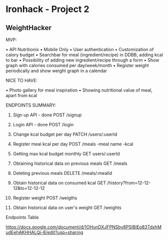 # Ironhack - Project 2 
## WeightHacker

MVP:

•	API Nutritionix
•	Mobile Only
•	User authentication
•	Customization of calory budget
•   Searchbar for meal (ingredient/recipe) in DDBB, adding kcal to bar
•   Possibility of adding new ingredient/recipe through a form
•   Show graph with calories consumed per day/week/month
•	Register weight periodically and show weight graph in a calendar


NICE TO HAVE:

•   Photo gallery for meal inspiration
•   Showing nutritional value of meal, apart from kcal



ENDPOINTS SUMMARY:

1. Sign up API - done
POST /signup


2. Login API - done
POST /login


3. Change kcal budget per day
PATCH /users/:userId


4. Register meal kcal per day
POST /meals
-meal name
-kcal
<!-- https://trackapi.nutritionix.com/v2/natural/nutrients -->



5. Getting max kcal budget monthly
GET users/:userId


<!-- 6. API for checking nutritional value -->
<!-- GET /nutrients?meal=comida -->


7. Obtaining historical data on previous meals
GET /meals


8. Deleting previous meals
DELETE /meals/:mealId


9. Obtain historical data on consumed kcal
GET /history?from=12-12-12&to=12-12-12


10. Register weight
POST /weigths


11. Obtain historical data on user's weight
GET /weights

Endpoints Table

https://docs.google.com/document/d/1OHunDXJFPNSby8PSIBlEq83TdxhMudEehAKHHALQi-8/edit?usp=sharing
